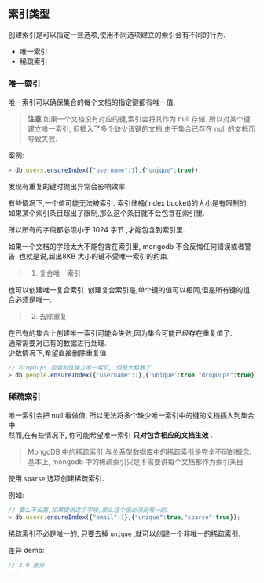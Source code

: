 ## 索引类型

创建索引是可以指定一些选项,使用不同选项建立的索引会有不同的行为.  

- 唯一索引
- 稀疏索引

### 唯一索引

唯一索引可以确保集合的每个文档的指定键都有唯一值.  

> __注意__ 如果一个文档没有对应的键,索引会将其作为 null 存储. 所以对某个键建立唯一索引,
但插入了多个缺少该键的文档,由于集合已存在 null 的文档而导致失败.  

案例:  
```js
> db.users.ensureIndex({"username":1},{"unique":true});
```

发现有重复的键时抛出异常会影响效率.  

有些情况下,一个值可能无法被索引. 索引储桶(index bucket)的大小是有限制的,
如果某个索引条目超出了限制,那么这个条目就不会包含在索引里.  

所以所有的字段都必须小于 1024 字节 ,才能包含到索引里.  

如果一个文档的字段太大不能包含在索引里, mongodb 不会反悔任何错误或者警告. 也就是说,超出8KB 大小的键不受唯一索引的约束.  

> 1. 复合唯一索引

也可以创建唯一复合索引. 创建复合索引是,单个键的值可以相同,但是所有键的组合必须是唯一.  

> 2. 去除重复

在已有的集合上创建唯一索引可能会失败,因为集合可能已经存在重复值了.  
通常需要对已有的数据进行处理.  
少数情况下,希望直接删除重复值.  

```js
// dropDups 会强制性建立唯一索引, 但是太粗暴了
> db.people.ensureIndex({"username":1},{'unique':true,"dropDups":true})
```

### 稀疏索引

唯一索引会把 null 看做值, 所以无法将多个缺少唯一索引中的键的文档插入到集合中.  
然而,在有些情况下, 你可能希望唯一索引 __只对包含相应的文档生效__ .  

> MongoDB 中的稀疏索引,与关系型数据库中的稀疏索引是完全不同的概念.
基本上, mongodb 中的稀疏索引只是不需要讲每个文档都作为索引条目  

使用 `sparse` 选项创建稀疏索引.  

例如:  

```js
// 要么不设置,如果提供这个字段,那么这个值必须是唯一的.
> db.users.ensureIndex({"email":1},{"unique":true,"sparse":true});
```

稀疏索引不必是唯一的, 只要去掉 `unique` ,就可以创建一个非唯一的稀疏索引.  

差异 demo:  

```js
// 3.0 差异
...
```
